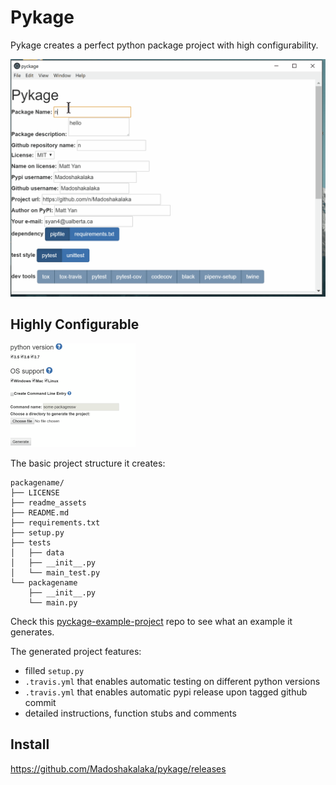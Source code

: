 # Pykage



Pykage creates a perfect python package project with high configurability.

![showcase.gif](readme_assets/showcase.gif)

## Highly Configurable

![configurability](readme_assets/configurability.png)

The basic project structure it creates:

```
packagename/
├── LICENSE
├── readme_assets
├── README.md
├── requirements.txt
├── setup.py
├── tests
│   ├── data
│   ├── __init__.py
│   └── main_test.py
└── packagename
    ├── __init__.py
    └── main.py

```

Check this [pyckage-example-project](https://github.com/Madoshakalaka/pyckage-example-project) repo to see what an example it generates.

The generated project features:
- filled `setup.py`
- `.travis.yml` that enables automatic testing on different python versions
- `.travis.yml` that enables automatic pypi release upon tagged github commit
- detailed instructions, function stubs and comments

## Install
https://github.com/Madoshakalaka/pykage/releases